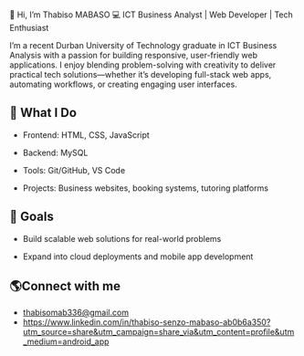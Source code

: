👋 Hi, I’m Thabiso MABASO
💻 ICT Business Analyst | Web Developer | Tech Enthusiast

I’m a recent Durban University of Technology graduate in ICT Business Analysis with a passion for building responsive, user-friendly web applications. I enjoy blending problem-solving with creativity to deliver practical tech solutions—whether it’s developing full-stack web apps, automating workflows, or creating engaging user interfaces.

## 🌟 What I Do

- Frontend: HTML, CSS, JavaScript

- Backend:  MySQL

- Tools: Git/GitHub, VS Code

- Projects: Business websites, booking systems, tutoring platforms
  
## 🎯 Goals

- Build scalable web solutions for real-world problems

- Expand into cloud deployments and mobile app development
  
## 🌎Connect with me 
- thabisomab336@gmail.com
-  https://www.linkedin.com/in/thabiso-senzo-mabaso-ab0b6a350?utm_source=share&utm_campaign=share_via&utm_content=profile&utm_medium=android_app
